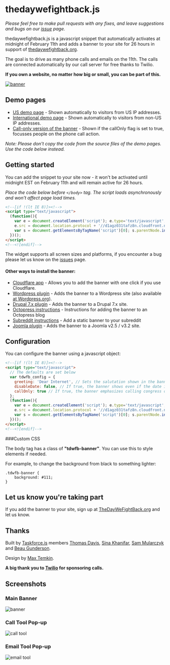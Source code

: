 # thedaywefightback.js

_Please feel free to make pull requests with any fixes, and leave suggestions and bugs on our [issue](http://github.com/tfrce/thedaywefightback.js/issues) page._

thedaywefightback.js is a javascript snippet that automatically activates at midnight of February 11th and adds a banner to your site for 26 hours in support of [thedaywefightback.org](https://thedaywefightback.org).

The goal is to drive as many phone calls and emails on the 11th. The calls are connected automatically by our call server for free thanks to Twilio.

**If you own a website, no matter how big or small, you can be part of this.**

<a href="http://tfrce.github.io/thedaywefightback.js/example/banner.html" target="_blank"><img src="screenshots/tdwfb-banner.png" alt="banner" /></a>


## Demo pages

* [US demo page](http://tfrce.github.io/thedaywefightback.js/example/banner.html) - Shown automatically to visitors from US IP addresses.
* [International demo page](http://tfrce.github.io/thedaywefightback.js/example/banner_international.html) - Shown automatically to visitors from non-US IP addresses.
* [Call-only version of the banner](http://tfrce.github.io/thedaywefightback.js/example/banner_callonly.html) - Shown if the callOnly flag is set to true, focusses people on the phone call action.

*Note: Please don't copy the code from the source files of the demo pages. Use the code below instead.* 

## Getting started

You can add the snippet to your site now - it won't be activated until midnight EST on February 11th and will remain active for 26 hours.

_Place the code below before `</body>` tag. The script loads asynchronously and won't affect page load times._

```html
<!--[if !(lt IE 8)]><!-->
<script type="text/javascript">
  (function(){
    var e = document.createElement('script'); e.type='text/javascript'; e.async = true;
    e.src = document.location.protocol + '//d1agz031tafz8n.cloudfront.net/thedaywefightback.js/widget.min.js';
    var s = document.getElementsByTagName('script')[0]; s.parentNode.insertBefore(e, s);
  })();
</script>
<!--<![endif]-->
```

The widget supports all screen sizes and platforms, if you encounter a bug please let us know on the [issues](http://github.com/tfrce/thedaywefightback.js/issues) page.

#### Other ways to install the banner:

* [Cloudflare app](https://www.cloudflare.com/apps/the_day_we_fight_back) - Allows you to add the banner with one click if you use Cloudflare.
* [Wordpress plugin](https://github.com/modemlooper/thedaywefightback.wp) - Adds the banner to a Wordpress site (also available [at Wordpress.org](http://wordpress.org/plugins/tdwfb/)).
* [Drupal 7.x plugin](https://github.com/mrjameshamilton/thedaywefightback.drupal) - Adds the banner to a Drupal 7.x site.
* [Octopress instructions](./OCTOPRESS.md) - Instructions for adding the banner to an Octopress blog
* [Subreddit instructions](./SUBREDDIT.md) - Add a static banner to your subreddit
* [Joomla plugin](https://github.com/betweenbrain/tdwfb/archive/master.zip) - Adds the banner to a Joomla v2.5 / v3.2 site.

## Configuration

You can configure the banner using a javascript object:

```html
<!--[if !(lt IE 8)]><!-->
<script type="text/javascript"> 
  // The defaults are set below
  var tdwfb_config = {
    greeting: 'Dear Internet', // Sets the salutation shown in the banner.
    disableDate: false, // If true, the banner shows even if the date is not yet 02/11/2014. Use for testing.
    callOnly: true // If true, the banner emphasizes calling congress over emailing.
  };
  (function(){
    var e = document.createElement('script'); e.type='text/javascript'; e.async = true;
    e.src = document.location.protocol + '//d1agz031tafz8n.cloudfront.net/thedaywefightback.js/widget.min.js';
    var s = document.getElementsByTagName('script')[0]; s.parentNode.insertBefore(e, s);
  })();
</script>
<!--<![endif]-->
```

###Custom CSS

The body tag has a class of **"tdwfb-banner"**. You can use this to style elements if needed.

For example, to change the background from black to something lighter:

    .tdwfb-banner {
    	background: #111;
    }


## Let us know you're taking part

If you add the banner to your site, sign up at [TheDayWeFightBack.org](https://thedaywefightback.org) and let us know.

## Thanks

Built by [Taskforce.is](http://taskforce.is) members [Thomas Davis](https://twitter.com/neutralthoughts), [Sina Khanifar](https://github.com/sinak/), [Sam Mularczyk](https://twitter.com/sammularczyk) and [Beau Gunderson](https://twitter.com/beaugunderson).

Design by [Max Temkin](http://maxistentialism.com/).

**A big thank you to [Twilio](https://www.twilio.com/) for sponsoring calls.**


## Screenshots

### Main Banner
<img src="screenshots/tdwfb-banner.png" alt="banner" />

### Call Tool Pop-up
<img src="screenshots/call-tool.png" alt="call tool" />

### Email Tool Pop-up
<img src="screenshots/email-tool.png" alt="email tool" />
